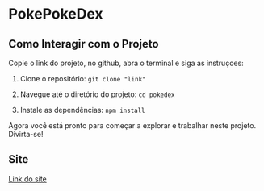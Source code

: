 # PokePokeDex
## Como Interagir com o Projeto
Copie o link do projeto, no github, abra o terminal e siga as instruçoes:

1. Clone o repositório:
    `git clone "link"`

2. Navegue até o diretório do projeto:
   `cd pokedex`

4. Instale as dependências:
   `npm install`

Agora você está pronto para começar a explorar e trabalhar neste projeto. Divirta-se!
## Site
[Link do site](https://poke-poke-dex.vercel.app/)
